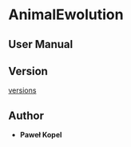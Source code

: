 # AnimalEwolution

## User Manual

## Version

[versions](https://github.com/PKopel/AnimalEwolution/tags)

## Author

* **Paweł Kopel**
